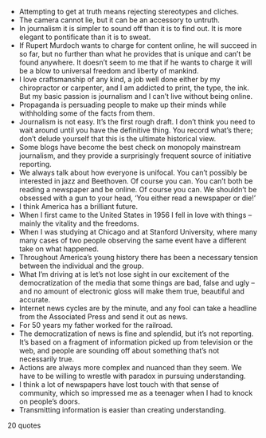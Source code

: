  - Attempting to get at truth means rejecting stereotypes and cliches.
 - The camera cannot lie, but it can be an accessory to untruth.
 - In journalism it is simpler to sound off than it is to find out. It is more elegant to pontificate than it is to sweat.
 - If Rupert Murdoch wants to charge for content online, he will succeed in so far, but no further than what he provides that is unique and can’t be found anywhere. It doesn’t seem to me that if he wants to charge it will be a blow to universal freedom and liberty of mankind.
 - I love craftsmanship of any kind, a job well done either by my chiropractor or carpenter, and I am addicted to print, the type, the ink. But my basic passion is journalism and I can’t live without being online.
 - Propaganda is persuading people to make up their minds while withholding some of the facts from them.
 - Journalism is not easy. It’s the first rough draft. I don’t think you need to wait around until you have the definitive thing. You record what’s there; don’t delude yourself that this is the ultimate historical view.
 - Some blogs have become the best check on monopoly mainstream journalism, and they provide a surprisingly frequent source of initiative reporting.
 - We always talk about how everyone is unifocal. You can’t possibly be interested in jazz and Beethoven. Of course you can. You can’t both be reading a newspaper and be online. Of course you can. We shouldn’t be obsessed with a gun to your head, ‘You either read a newspaper or die!’
 - I think America has a brilliant future.
 - When I first came to the United States in 1956 I fell in love with things – mainly the vitality and the freedoms.
 - When I was studying at Chicago and at Stanford University, where many many cases of two people observing the same event have a different take on what happened.
 - Throughout America’s young history there has been a necessary tension between the individual and the group.
 - What I’m driving at is let’s not lose sight in our excitement of the democratization of the media that some things are bad, false and ugly – and no amount of electronic gloss will make them true, beautiful and accurate.
 - Internet news cycles are by the minute, and any fool can take a headline from the Associated Press and send it out as news.
 - For 50 years my father worked for the railroad.
 - The democratization of news is fine and splendid, but it’s not reporting. It’s based on a fragment of information picked up from television or the web, and people are sounding off about something that’s not necessarily true.
 - Actions are always more complex and nuanced than they seem. We have to be willing to wrestle with paradox in pursuing understanding.
 - I think a lot of newspapers have lost touch with that sense of community, which so impressed me as a teenager when I had to knock on people’s doors.
 - Transmitting information is easier than creating understanding.

20 quotes